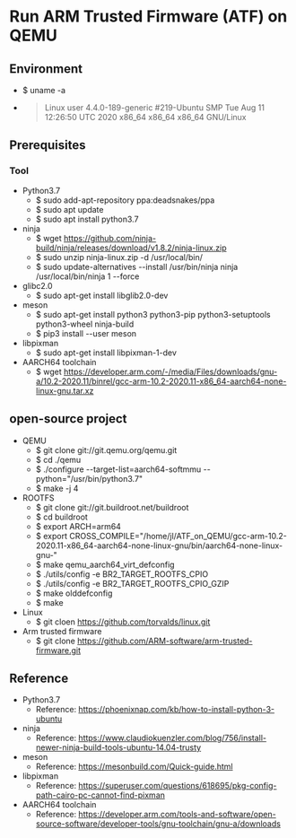 # Run ARM Trusted Firmware (ATF) on QEMU

## Environment
- $ uname -a
- > Linux user 4.4.0-189-generic #219-Ubuntu SMP Tue Aug 11 12:26:50 UTC 2020 x86_64 x86_64 x86_64 GNU/Linux

## Prerequisites
### Tool
- Python3.7
  - $ sudo add-apt-repository ppa:deadsnakes/ppa
  - $ sudo apt update
  - $ sudo apt install python3.7
- ninja
  - $ wget https://github.com/ninja-build/ninja/releases/download/v1.8.2/ninja-linux.zip
  - $ sudo unzip ninja-linux.zip -d /usr/local/bin/
  - $ sudo update-alternatives --install /usr/bin/ninja ninja /usr/local/bin/ninja 1 --force
- glibc2.0
  - $ sudo apt-get install libglib2.0-dev
- meson
  - $ sudo apt-get install python3 python3-pip python3-setuptools python3-wheel ninja-build
  - $ pip3 install --user meson
- libpixman
  - $ sudo apt-get install libpixman-1-dev
- AARCH64 toolchain
  - $ wget https://developer.arm.com/-/media/Files/downloads/gnu-a/10.2-2020.11/binrel/gcc-arm-10.2-2020.11-x86_64-aarch64-none-linux-gnu.tar.xz

## open-source project
- QEMU
  - $ git clone git://git.qemu.org/qemu.git
  - $ cd ./qemu
  - $ ./configure --target-list=aarch64-softmmu --python="/usr/bin/python3.7"
  - $ make -j 4
- ROOTFS
  - $ git clone git://git.buildroot.net/buildroot
  - $ cd buildroot
  - $ export ARCH=arm64
  - $ export CROSS_COMPILE="/home/jl/ATF_on_QEMU/gcc-arm-10.2-2020.11-x86_64-aarch64-none-linux-gnu/bin/aarch64-none-linux-gnu-"
  - $ make qemu_aarch64_virt_defconfig
  - $ ./utils/config -e BR2_TARGET_ROOTFS_CPIO
  - $ ./utils/config -e BR2_TARGET_ROOTFS_CPIO_GZIP
  - $ make olddefconfig
  - $ make
- Linux
  - $ git cloen https://github.com/torvalds/linux.git
- Arm trusted firmware
  - $ git clone https://github.com/ARM-software/arm-trusted-firmware.git

## Reference
- Python3.7
  - Reference: https://phoenixnap.com/kb/how-to-install-python-3-ubuntu
- ninja
  - Reference: https://www.claudiokuenzler.com/blog/756/install-newer-ninja-build-tools-ubuntu-14.04-trusty
- meson
  - Reference: https://mesonbuild.com/Quick-guide.html
- libpixman
  - Reference: https://superuser.com/questions/618695/pkg-config-path-cairo-pc-cannot-find-pixman
- AARCH64 toolchain
  - Reference: https://developer.arm.com/tools-and-software/open-source-software/developer-tools/gnu-toolchain/gnu-a/downloads

